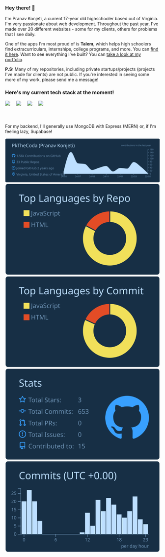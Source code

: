 ### Hey there! 👋

I'm Pranav Konjeti, a current 17-year old highschooler based out of Virginia. I'm very passionate about web development. Throughout the past year, I've made over 20 different websites - some for my clients, others for problems that I see daily.

One of the apps I'm most proud of is **Talem**, which helps high schoolers find extracurriculars, internships, college programs, and more. You can [find it here](https://talem.org).
Want to see everything I've built? You can [take a look at my portfolio](https://pranavkonjeti.com).

**P.S:** Many of my repositories, including private startups/projects (projects I've made for clients) are not public. If you're interested in seeing some more of my work, please send me a message!

<h3>Here's my current tech stack at the moment!</h3>
<p style="display: flex; gap: 20px; align-items: center;">
  <img src="https://cdn.jsdelivr.net/gh/devicons/devicon@latest/icons/nextjs/nextjs-original-wordmark.svg" height="60"/>
  <img src="https://cdn.jsdelivr.net/gh/devicons/devicon@latest/icons/react/react-original.svg" height="60"/>
  <img src="https://cdn.jsdelivr.net/gh/devicons/devicon@latest/icons/tailwindcss/tailwindcss-original-wordmark.svg" height="60"/>
  <img src="https://cdn.jsdelivr.net/gh/devicons/devicon@latest/icons/typescript/typescript-original.svg" height="60"/>
</p>

For my backend, I'll generally use MongoDB with Express (MERN) or, if I'm feeling lazy, Supabase!

[![](https://raw.githubusercontent.com/PkTheCoda/PkTheCoda/master/profile-summary-card-output/prussian/0-profile-details.svg)](https://github.com/vn7n24fzkq/github-profile-summary-cards)
[![](https://raw.githubusercontent.com/PkTheCoda/PkTheCoda/master/profile-summary-card-output/prussian/1-repos-per-language.svg)](https://github.com/vn7n24fzkq/github-profile-summary-cards) [![](https://raw.githubusercontent.com/PkTheCoda/PkTheCoda/master/profile-summary-card-output/prussian/2-most-commit-language.svg)](https://github.com/vn7n24fzkq/github-profile-summary-cards)
[![](https://raw.githubusercontent.com/PkTheCoda/PkTheCoda/master/profile-summary-card-output/prussian/3-stats.svg)](https://github.com/vn7n24fzkq/github-profile-summary-cards) [![](https://raw.githubusercontent.com/PkTheCoda/PkTheCoda/master/profile-summary-card-output/prussian/4-productive-time.svg)](https://github.com/vn7n24fzkq/github-profile-summary-cards)

